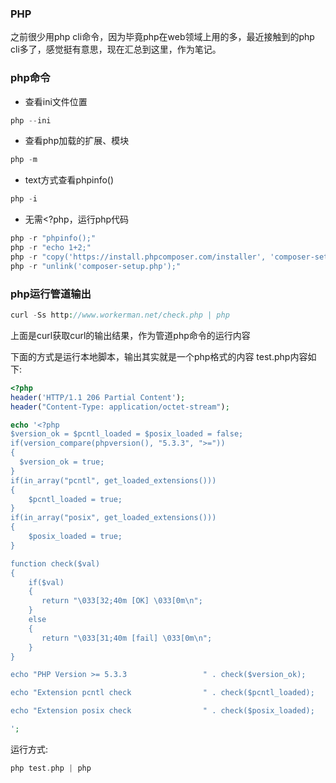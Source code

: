 ### PHP
之前很少用php cli命令，因为毕竟php在web领域上用的多，最近接触到的php cli多了，感觉挺有意思，现在汇总到这里，作为笔记。

### php命令

- 查看ini文件位置
```php
php --ini
```

- 查看php加载的扩展、模块
```php
php -m
```

- text方式查看phpinfo()
```php
php -i
```

- 无需<?php，运行php代码
```php
php -r "phpinfo();"
php -r "echo 1+2;"
php -r "copy('https://install.phpcomposer.com/installer', 'composer-setup.php');"
php -r "unlink('composer-setup.php');"
```

### php运行管道输出
```php
curl -Ss http://www.workerman.net/check.php | php

```
上面是curl获取curl的输出结果，作为管道php命令的运行内容

下面的方式是运行本地脚本，输出其实就是一个php格式的内容
test.php内容如下:
```php
<?php
header('HTTP/1.1 206 Partial Content');
header("Content-Type: application/octet-stream");

echo '<?php
$version_ok = $pcntl_loaded = $posix_loaded = false;
if(version_compare(phpversion(), "5.3.3", ">="))
{
  $version_ok = true;
}
if(in_array("pcntl", get_loaded_extensions()))
{
    $pcntl_loaded = true;
}
if(in_array("posix", get_loaded_extensions()))
{
    $posix_loaded = true;
}

function check($val)
{
    if($val)
    {
       return "\033[32;40m [OK] \033[0m\n";
    }
    else
    {
       return "\033[31;40m [fail] \033[0m\n";
    }
}

echo "PHP Version >= 5.3.3                 " . check($version_ok);

echo "Extension pcntl check                " . check($pcntl_loaded);

echo "Extension posix check                " . check($posix_loaded);

';

```
运行方式:
```php
php test.php | php
```